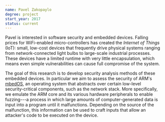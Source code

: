 ```yaml
---
name: Pavel Zakopaylo
degree: project
start_year: 2017
status: current
---
```


Pavel is interested in software security and embedded devices. Falling prices
for WiFi-enabled micro-controllers has created the *Internet of Things* (IoT):
small, low-cost devices that frequently drive physical systems ranging from
network-connected light bulbs to large-scale industrial processes. These devices
have a limited runtime with very little encapsulation, which means even simple
vulnerabilities can cause full compromise of the system.

The goal of this research is to develop security analysis methods of these
embedded devices. In particular we aim to assess the security of ARM's
[mbedOS](https://www.mbed.com/en/platform/mbed-os/), an operating system that
abstracts over certain low-level security-critical components, such as the
network stack. More specifically, we emulate the ARM core and its various
hardware peripherals to enable fuzzing---a process in which large amounts of
computer-generated data is input into a program until it malfunctions. Depending
on the source of the malfunction, this information can be used to craft inputs
that allow an attacker's code to be executed on the device.

<!-- For more information, visit <https://gitlab.anu.edu.au/cybsersec/fuzzing-mbed-stm32> -->
